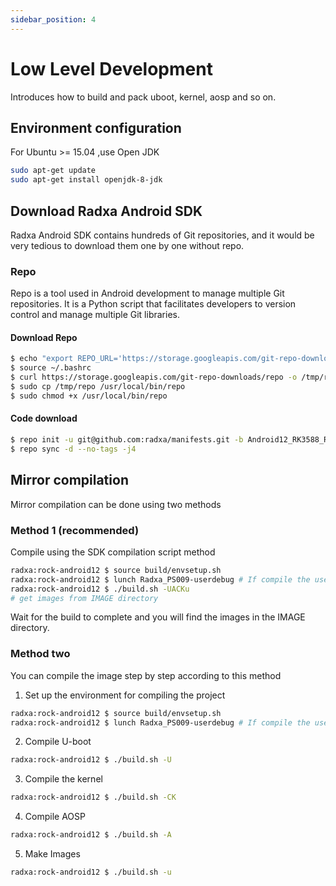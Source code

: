 ```yaml
---
sidebar_position: 4
---
```


# Low Level Development

Introduces how to build and pack uboot, kernel, aosp and so on.

## Environment configuration

For Ubuntu >= 15.04 ,use Open JDK

```bash
sudo apt-get update
sudo apt-get install openjdk-8-jdk

```

## Download Radxa Android SDK

Radxa Android SDK contains hundreds of Git repositories, and it would be very tedious to download them one by one without repo.

### Repo

Repo is a tool used in Android development to manage multiple Git repositories. It is a Python script that facilitates developers to version control and manage multiple Git libraries.

#### Download Repo

```bash
$ echo "export REPO_URL='https://storage.googleapis.com/git-repo-downloads/repo'" >> ~/.bashrc
$ source ~/.bashrc
$ curl https://storage.googleapis.com/git-repo-downloads/repo -o /tmp/repo
$ sudo cp /tmp/repo /usr/local/bin/repo
$ sudo chmod +x /usr/local/bin/repo
```

#### Code download

```bash
$ repo init -u git@github.com:radxa/manifests.git -b Android12_RK3588_Radxa_rk12 -m rockchip-s-release.xml
$ repo sync -d --no-tags -j4
```

## Mirror compilation

Mirror compilation can be done using two methods

### Method 1 (**recommended**)

Compile using the SDK compilation script method

```bash
radxa:rock-android12 $ source build/envsetup.sh
radxa:rock-android12 $ lunch Radxa_PS009-userdebug # If compile the user version, choose Radxa_PS009-user
radxa:rock-android12 $ ./build.sh -UACKu
# get images from IMAGE directory
```

Wait for the build to complete and you will find the images in the IMAGE directory.

### Method two

You can compile the image step by step according to this method

1. Set up the environment for compiling the project

```bash
radxa:rock-android12 $ source build/envsetup.sh
radxa:rock-android12 $ lunch Radxa_PS009-userdebug # If compile the user version, choose Radxa_PS009-user
```

2. Compile U-boot

```bash
radxa:rock-android12 $ ./build.sh -U
```

3. Compile the kernel

```bash
radxa:rock-android12 $ ./build.sh -CK
```

4. Compile AOSP

```bash
radxa:rock-android12 $ ./build.sh -A
```

5. Make Images

```bash
radxa:rock-android12 $ ./build.sh -u
```
